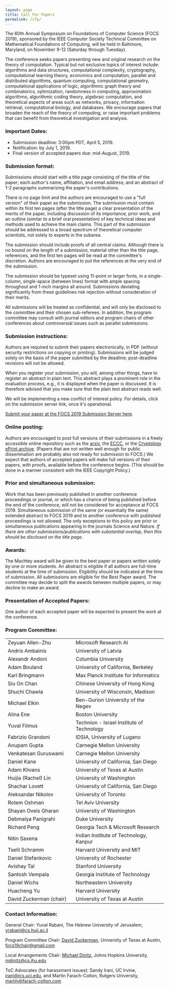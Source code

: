 ```yaml
---
layout: page
title: Call For Papers
permalink: /cfp/
---
```


The 60th Annual Symposium on Foundations of Computer Science (FOCS 2019), sponsored by the IEEE Computer Society Technical Committee on Mathematical Foundations of Computing, will be held in Baltimore, Maryland, on November 9-12 (Saturday through Tuesday).

The conference seeks papers presenting new and original research on the theory of computation. Typical but not exclusive topics of interest include: algorithms and data structures, computational complexity, cryptography, computational learning theory, economics and computation, parallel and distributed algorithms, quantum computing, computational geometry, computational applications of logic, algorithmic graph theory and combinatorics, optimization, randomness in computing, approximation algorithms, algorithmic coding theory, algebraic computation, and theoretical aspects of areas such as networks, privacy, information retrieval, computational biology, and databases. We encourage papers that broaden the reach of the theory of computing, or raise important problems that can benefit from theoretical investigation and analysis.

### Important Dates:
- Submission deadline: 3:00pm PDT, April 5, 2019.
- Notification: by July 1, 2019.
- Final version of accepted papers due: mid-August, 2019.

### Submission format:
Submissions should start with a title page consisting of the title of the paper; each author's name, affiliation, and email address; and an abstract of 1-2 paragraphs summarizing the paper's contributions.

There is no page limit and the authors are encouraged to use a "full version" of their paper as the submission. The submission must contain within its first ten pages (after the title page) a clear presentation of the merits of the paper, including discussion of its importance, prior work, and an outline (similar to a brief oral presentation) of key technical ideas and methods used to achieve the main claims. This part of the submission should be addressed to a broad spectrum of theoretical computer scientists, not solely to experts in the subarea.

The submission should include proofs of all central claims. Although there is no bound on the length of a submission, material other than the title page, references, and the first ten pages will be read at the committee's discretion. Authors are encouraged to put the references at the very end of the submission.

The submission should be typeset using 11-point or larger fonts, in a single-column, single-space (between lines) format with ample spacing throughout and 1-inch margins all around. Submissions deviating significantly from these guidelines risk rejection without consideration of their merits.

All submissions will be treated as confidential, and will only be disclosed to the committee and their chosen sub-referees. In addition, the program committee may consult with journal editors and program chairs of other conferences about controversial issues such as parallel submissions.

### Submission instructions:
Authors are required to submit their papers electronically, in PDF (without security restrictions on copying or printing). Submissions will be judged solely on the basis of the paper submitted by the deadline; post-deadline revisions will not be allowed.

When you register your submission, you will, among other things, have to register an abstract in plain text. This abstract plays a prominent role in the evaluation process, e.g., it is displayed when the paper is discussed. It is therefore advised that you make sure that the plain text abstract reads well.

We will be implementing a new conflict of interest policy. For details, click on the submission server link, once it's operational.

<a href="https://focs19.cs.utexas.edu/">Submit
your paper at the FOCS 2019 Submission Server here</a>.

### Online posting:
Authors are encouraged to post full versions of their submissions in a
freely accessible online repository such as the <a href="http://arxiv.org/">arxiv</a>, the <a href="http://www.eccc.uni-trier.de/">ECCC</a>, or the <a href="http://eprint.iacr.org/">Cryptology ePrint archive</a>.
(Papers that are not written well enough
for public dissemination are probably also not ready for submission to
FOCS.) We expect that authors of accepted papers will make full
versions of their papers, with proofs, available before the conference
begins. (This should be done in a manner consistent with the IEEE
Copyright Policy.)


### Prior and simultaneous submission:
<!--
The conference will follow
SIGACT's policy on prior publication and simultaneous submissions.
-->
Work that has been previously published in another conference
proceedings or journal, or which has a chance of being published
before the end of the conference, will not be considered for
acceptance at FOCS 2019.  Simultaneous submission of the same (or
essentially the same) extended abstract to FOCS 2019 and to another conference
with published proceedings is not allowed.
The only exceptions to this policy are prior or simultaneous publications appearing in the journals Science and Nature.
*If there are other submissions/publications with substantial overlap, then this should be disclosed on the title page.*

### Awards:
The Machtey award will be given to the best paper or papers written
solely by one or more students. An abstract is eligible if all authors
are full-time students at the time of submission. Eligibility should be
indicated at the time of submission. All submissions are eligible for
the Best Paper award. The committee may decide to split the awards
between multiple papers, or may decline to make an award.

### Presentation of Accepted Papers:
One author of each accepted paper will be expected to present the work
at the conference.

### Program Committee:
<center>
<table>
<tbody>
<tr>
<td align="left" width="200">Zeyuan Allen-Zhu</td>
<td align="left">Microsoft Research AI</td>
</tr>
<tr>
<td align="left" width="200">Andris Ambainis</td>
<td align="left">University of Latvia</td>
</tr>
<tr>
<td align="left" width="200">Alexandr Andoni</td>
<td align="left">Columbia University</td>
</tr>
<tr>
<td align="left" width="200">Adam Bouland</td>
<td align="left">University of California, Berkeley</td>
</tr>
<tr>
<td align="left" width="200">Karl Bringmann</td>
<td align="left">Max Planck Institute for Informatics</td>
</tr>
<tr>
<td align="left" width="200">Siu On Chan</td>
<td align="left">Chinese University of Hong Kong</td>
</tr>
<tr>
<td align="left" width="200">Shuchi Chawla</td>
<td align="left">University of Wisconsin, Madison</td>
</tr>
<tr>
<td align="left" width="200">Michael Elkin</td>
<td align="left">Ben-Gurion University of the Negev</td>
</tr>
<tr>
<td align="left" width="200">Alina Ene</td>
<td align="left">Boston University</td>
</tr>
<tr>
<td align="left" width="200">Yuval Filmus</td>
<td align="left">Technion - Israel Institute of Technology</td>
</tr>
<tr>
<td align="left" width="200">Fabrizio Grandoni</td>
<td align="left">IDSIA, University of Lugano</td>
</tr>
<tr>
<td align="left" width="200">Anupam Gupta</td>
<td align="left">Carnegie Mellon University</td>
</tr>
<tr>
<td align="left" width="200">Venkatesan Guruswami</td>
<td align="left">Carnegie Mellon University</td>
</tr>
<tr>
<td align="left" width="200">Daniel Kane</td>
<td align="left">University of California, San Diego</td>
</tr>
<tr>
<td align="left" width="200">Adam Klivans</td>
<td align="left">University of Texas at Austin</td>
</tr>
<tr>
<td align="left" width="200">Huijia (Rachel) Lin</td>
<td align="left">University of Washington</td>
</tr>
<tr>
<td align="left" width="200">Shachar Lovett</td>
<td align="left">University of California, San Diego</td>
</tr>
<tr>
<td align="left" width="200">Aleksandar Nikolov</td>
<td align="left">University of Toronto</td>
</tr>
<tr>
<td align="left" width="200">Rotem Oshman</td>
<td align="left">Tel Aviv University</td>
</tr>
<tr>
<td align="left" width="200">Shayan Oveis Gharan</td>
<td align="left">University of Washington</td>
</tr>
<tr>
<td align="left" width="200">Debmalya Panigrahi</td>
<td align="left">Duke University</td>
</tr>
<tr>
<td align="left" width="200">Richard Peng</td>
<td align="left">Georgia Tech & Microsoft Research</td>
</tr>
<tr>
<td align="left" width="200">Nitin Saxena</td>
<td align="left">Indian Institute of Technology, Kanpur</td>
</tr>
<tr>
<td align="left" width="200">Tselil Schramm</td>
<td align="left">Harvard University and MIT</td>
</tr>
<tr>
<td align="left" width="200">Daniel Stefankovic</td>
<td align="left">University of Rochester</td>
</tr>
<tr>
<td align="left" width="200">Avishay Tal</td>
<td align="left">Stanford University</td>
</tr>
<tr>
<td align="left" width="200">Santosh Vempala</td>
<td align="left">Georgia Institute of Technology</td>
</tr>
<tr>
<td align="left" width="200">Daniel Wichs</td>
<td align="left">Northeastern University</td>
</tr>
<tr>
<td align="left" width="200">Huacheng Yu</td>
<td align="left">Harvard University</td>
</tr>
<tr>
<td align="left" width="200">David Zuckerman (chair)</td>
<td align="left">University of Texas at Austin</td>
</tr>
</tbody>
</table>
</center>

### Contact Information:

General Chair: Yuval Rabani, The Hebrew University of Jerusalem, <a rel="nofollow" href="mailto:yrabani@cs.huji.ac.il">yrabani@cs.huji.ac.il</a>

Program Committee Chair: <a href="http://www.cs.utexas.edu/~diz">David Zuckerman</a>, University of Texas at Austin, <a rel="nofollow" href="mailto:focs19chair@gmail.com">focs19chair@gmail.com</a>

Local Arrangements Chair: <a href="http://www.cs.jhu.edu/~mdinitz/">Michael Dinitz</a>, Johns Hopkins University, <a rel="nofollow" href="mailto:mdinitz@cs.jhu.edu">mdinitz@cs.jhu.edu</a>

ToC Advocates (for harassment issues): Sandy Irani, UC Irvine, <a rel="nofollow" href="irani@ics.uci.edu">irani@ics.uci.edu</a>, and Martin Farach-Colton, Rutgers University, <a rel="nofollow" href="martin@farach-colton.com">martin@farach-colton.com</a>
